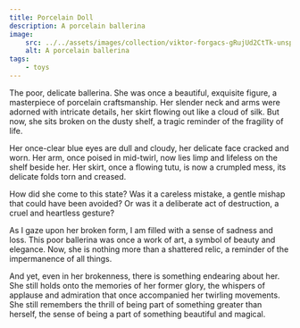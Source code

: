 ```yaml
---
title: Porcelain Doll
description: A porcelain ballerina
image:
    src: ../../assets/images/collection/viktor-forgacs-gRujUd2CtTk-unsplash.jpg
    alt: A porcelain ballerina
tags:
    - toys
---
```

The poor, delicate ballerina. She was once a beautiful, exquisite figure, a masterpiece of porcelain craftsmanship. Her slender neck and arms were adorned with intricate details, her skirt flowing out like a cloud of silk. But now, she sits broken on the dusty shelf, a tragic reminder of the fragility of life.

Her once-clear blue eyes are dull and cloudy, her delicate face cracked and worn. Her arm, once poised in mid-twirl, now lies limp and lifeless on the shelf beside her. Her skirt, once a flowing tutu, is now a crumpled mess, its delicate folds torn and creased.

How did she come to this state? Was it a careless mistake, a gentle mishap that could have been avoided? Or was it a deliberate act of destruction, a cruel and heartless gesture?

As I gaze upon her broken form, I am filled with a sense of sadness and loss. This poor ballerina was once a work of art, a symbol of beauty and elegance. Now, she is nothing more than a shattered relic, a reminder of the impermanence of all things.

And yet, even in her brokenness, there is something endearing about her. She still holds onto the memories of her former glory, the whispers of applause and admiration that once accompanied her twirling movements. She still remembers the thrill of being part of something greater than herself, the sense of being a part of something beautiful and magical.
